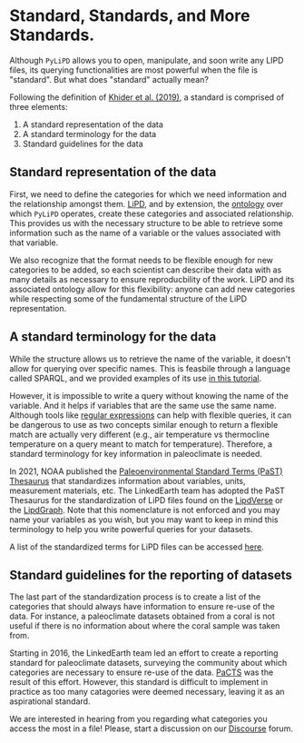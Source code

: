 # Standard, Standards, and More Standards.

Although `PyLiPD` allows you to open, manipulate, and soon write any LIPD files, its querying functionalities are most powerful when the file is "standard". But what does "standard" actually mean?

Following the definition of [Khider et al. (2019)](https://agupubs.onlinelibrary.wiley.com/doi/pdf/10.1029/2019PA003632), a standard is comprised of three elements:
1. A standard representation of the data
2. A standard terminology for the data
3. Standard guidelines for the data

## Standard representation of the data

First, we need to define the categories for which we need information and the relationship amongst them. [LiPD](https://lipd.net), and by extension, the [ontology](http://linked.earth/pylipdTutorials/graph.html) over which `PyLiPD` operates, create these categories and associated relationship. This provides us with the necessary structure to be able to retrieve some information such as the name of a variable or the values associated with that variable. 

We also recognize that the format needs to be flexible enough for new categories to be added, so each scientist can describe their data with as many details as necessary to ensure reproducbility of the work. LiPD and its associated ontology allow for this flexibility: anyone can add new categories while respecting some of the fundamental structure of the LiPD representation. 

## A standard terminology for the data

While the structure allows us to retrieve the name of the variable, it doesn't allow for querying over specific names. This is feasbile through a language called SPARQL, and we provided examples of its use [in this tutorial](http://linked.earth/pylipdTutorials/notebooks/L2_custom_queries.html). 

However, it is impossible to write a query without knowing the name of the variable. And it helps if variables that are the same use the same name. Although tools like [regular expressions](https://en.wikipedia.org/wiki/Regular_expression) can help with flexible queries, it can be dangerous to use as two concepts similar enough to return a flexible match are actually very different (e.g., air temperature vs thermocline temperature on a query meant to match for temperature). Therefore, a standard terminology for key information in paleoclimate is needed. 

In 2021, NOAA published the [Paleoenvironmental Standard Terms (PaST) Thesaurus](https://agupubs.onlinelibrary.wiley.com/doi/full/10.1029/2020PA004193) that standardizes information about variables, units, measurement materials, etc. The LinkedEarth team has adopted the PaST Thesaurus for the standardization of LiPD files found on the [LipdVerse](https://lipdverse.org) or the [LipdGraph](https://linkedearth.graphdb.mint.isi.edu). Note that this nomenclature is not enforced and you may name your variables as you wish, but you may want to keep in mind this terminology to help you write powerful queries for your datasets. 

A list of the standardized terms for LiPD files can be accessed [here](https://lipdverse.org/vocabulary/). 

## Standard guidelines for the reporting of datasets

The last part of the standardization process is to create a list of the categories that should always have information to ensure re-use of the data. For instance, a paleoclimate datasets obtained from a coral is not useful if there is no information about where the coral sample was taken from.

Starting in 2016, the LinkedEarth team led an effort to create a reporting standard for paleoclimate datasets, surveying the community about which categories are necessary to ensure re-use of the data. [PaCTS](https://agupubs.onlinelibrary.wiley.com/doi/pdf/10.1029/2019PA003632) was the result of this effort. However, this standard is difficult to implement in practice as too many catagories were deemed necessary, leaving it as an aspirational standard.

We are interested in hearing from you regarding what categories you access the most in a file! Please, start a discussion on our [Discourse](https://discourse.linked.earth) forum. 





